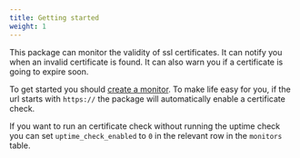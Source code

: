 ```yaml
---
title: Getting started
weight: 1
---
```


This package can monitor the validity of ssl certificates. It can notify you when an invalid certificate is found. It can also warn you if a certificate is going to expire soon.

To get started you should [create a monitor](https://docs.spatie.be/laravel-uptime-monitor/v3/monitoring-uptime/getting-started#creating-your-first-monitor). To make life easy for you, if the url starts with `https://` the package will automatically enable a certificate check.

If you want to run an certificate check without running the uptime check you can set `uptime_check_enabled` to `0` in the relevant row in the `monitors` table.

